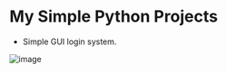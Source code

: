 # My Simple Python Projects

- Simple GUI login system.

![image](https://user-images.githubusercontent.com/76064619/151447107-a0d0dfde-e28b-4e85-ad5c-38360a114d5e.png)

